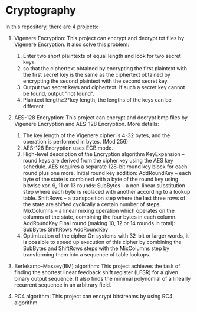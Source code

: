 # Cryptography
In this repository, there are 4 projects:

1. Vigenere Encryption:
  This project can encrypt and decrypt txt files by Vigenere Encryption.
  It also solve this problem:
    1. Enter two short plaintexts of equal length and look for two secret keys.
    2. so that the ciphertext obtained by encrypting the first plaintext with the first secret key is the same as the ciphertext obtained by encrypting the second plaintext with the second secret key. 
    3. Output two secret keys and ciphertext. If such a secret key cannot be found, output "not found".
    4. Plaintext length≥2*key length, the lengths of the keys can be different
    
2. AES-128 Encryption:
  This project can encrypt and decrypt bmp files by Vigenere Encryption and AES-128 Encryption.
  More details:
    1. The key length of the Vigenere cipher is 4-32 bytes, and the operation is performed in bytes. (Mod 256)
    2. AES-128 Encryption uses ECB mode.
    3. High-level description of the Encryption algorithm
        KeyExpansion – round keys are derived from the cipher key using the AES key schedule. AES requires a separate 128-bit round key block for each round plus one more.
        Initial round key addition:
        AddRoundKey – each byte of the state is combined with a byte of the round key using bitwise xor.
        9, 11 or 13 rounds:
        SubBytes – a non-linear substitution step where each byte is replaced with another according to a lookup table.
        ShiftRows – a transposition step where the last three rows of the state are shifted cyclically a certain number of steps.
        MixColumns – a linear mixing operation which operates on the columns of the state, combining the four bytes in each column.
        AddRoundKey
        Final round (making 10, 12 or 14 rounds in total):
        SubBytes
        ShiftRows
        AddRoundKey
    4. Optimization of the cipher
        On systems with 32-bit or larger words, it is possible to speed up execution of this cipher by combining the SubBytes and ShiftRows steps with the MixColumns step by transforming them into a sequence of table lookups. 

3. Berlekamp–Massey(BM) algorithm:
  This project achieves the task of finding the shortest linear feedback shift register (LFSR) for a given binary output sequence. It also finds the minimal polynomial of a linearly recurrent sequence in an arbitrary field.
  
4. RC4 algorithm:
  This project can encrypt bitstreams by using RC4 algorithm.
